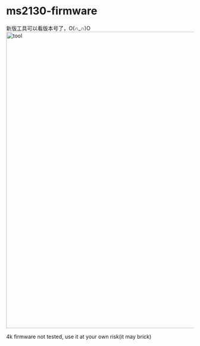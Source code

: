 # ms2130-firmware
新版工具可以看版本号了，O(∩_∩)O
<img width="963" height="795" alt="tool" src="https://github.com/user-attachments/assets/137adfad-6985-4ae5-9bf3-2d92e95bc30f" />

4k firmware not tested, use it at your own risk(it may brick)


